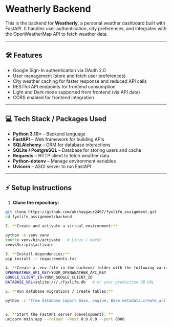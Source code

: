 # Weatherly Backend

This is the backend for **Weatherly**, a personal weather dashboard built with FastAPI. It handles user authentication, city preferences, and integrates with the OpenWeatherMap API to fetch weather data.  

---

## 🛠 Features

- Google Sign-In authentication via OAuth 2.0
- User management (store and fetch user preferences)
- City weather caching for faster response and reduced API calls
- RESTful API endpoints for frontend consumption
- Light and Dark mode supported from frontend (via API data)
- CORS enabled for frontend integration

---

## 💻 Tech Stack / Packages Used

- **Python 3.10+** – Backend language  
- **FastAPI** – Web framework for building APIs  
- **SQLAlchemy** – ORM for database interactions  
- **SQLite / PostgreSQL** – Database for storing users and cache  
- **Requests** – HTTP client to fetch weather data  
- **Python-dotenv** – Manage environment variables  
- **Uvicorn** – ASGI server to run FastAPI  

---

## ⚡ Setup Instructions

1. **Clone the repository:**
```bash
git clone https://github.com/akshaygaur2407/fyxlife_assignment.git
cd fyxlife_assignment/backend

2. **Create and activate a virtual environment:**

python -m venv venv
source venv/bin/activate   # Linux / macOS
venv\Scripts\activate     

3. **Install dependencies:**
pip install -r requirements.txt

4. **Create a .env file in the backend/ folder with the following variables:**
OPENWEATHER_API_KEY=YOUR_OPENWEATHER_API_KEY
GOOGLE_CLIENT_ID=YOUR_GOOGLE_CLIENT_ID
DATABASE_URL=sqlite:///./fyxlife.db   # or your production DB URL

5. **Run database migrations / create tables:**

python -c "from database import Base, engine; Base.metadata.create_all(bind=engine)"


6. **Start the FastAPI server (development): **
uvicorn main:app --reload --host 0.0.0.0 --port 8000


